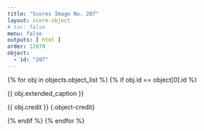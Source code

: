 ```yaml
---
title: "Scores Image No. 207"
layout: score-object
# toc: false
menu: false
outputs: [ html ]
order: 12070
object:
  - id: "207"
---
```


{% for obj in objects.object_list %}
{% if obj.id == object[0].id %}

{{ obj.extended_caption }}

{{ obj.credit }} {.object-credit}

{% endif %}
{% endfor %}
